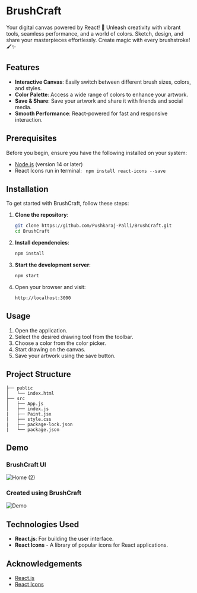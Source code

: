 # BrushCraft

Your digital canvas powered by React! 🎨
Unleash creativity with vibrant tools, seamless performance, and a world of colors. Sketch, design, and share your masterpieces effortlessly. Create magic with every brushstroke! 🖌️✨

## Features

- **Interactive Canvas**: Easily switch between different brush sizes, colors, and styles.
- **Color Palette**: Access a wide range of colors to enhance your artwork.
- **Save & Share**: Save your artwork and share it with friends and social media.
- **Smooth Performance**: React-powered for fast and responsive interaction.

## Prerequisites

Before you begin, ensure you have the following installed on your system:

- [Node.js](https://nodejs.org/) (version 14 or later)
- React Icons run in terminal: ` npm install react-icons --save`

## Installation

To get started with BrushCraft, follow these steps:

1. **Clone the repository**:

   ```bash
   git clone https://github.com/Pushkaraj-Palli/BrushCraft.git
   cd BrushCraft
   ```

2. **Install dependencies**:

   ```bash
   npm install
   ```

3. **Start the development server**:

   ```bash
   npm start
   ```

4. Open your browser and visit:

   ```
   http://localhost:3000
   ```

## Usage

1. Open the application.
2. Select the desired drawing tool from the toolbar.
3. Choose a color from the color picker.
4. Start drawing on the canvas.
5. Save your artwork using the save button.

## Project Structure

```
├── public
│   └── index.html
├── src
│   ├── App.js
│   ├── index.js
|   ├── Paint.jsx
|   ├── style.css
|   ├── package-lock.json
|   └── package.json

```

## Demo

### BrushCraft UI

![Home (2)](https://github.com/user-attachments/assets/6dbffd8e-bdf7-431c-8ad1-7457efcb88f9)

### Created using BrushCraft
![Demo](https://github.com/user-attachments/assets/080a67ff-6ecb-43f3-9db1-b2530a6583f0)

## Technologies Used

- **React.js**: For building the user interface.
- **React Icons** - A library of popular icons for React applications.

## Acknowledgements

- [React.js](https://reactjs.org/)
- [React Icons](https://react-icons.github.io/react-icons/)

